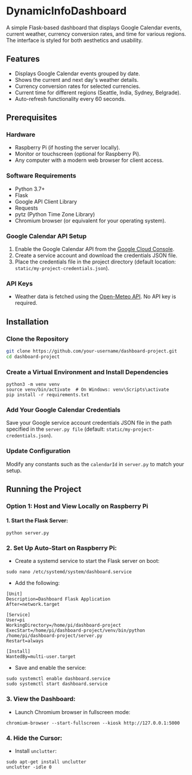 # DynamicInfoDashboard
A simple Flask-based dashboard that displays Google Calendar events, current weather, currency conversion rates, and time for various regions. The interface is styled for both aesthetics and usability.

## Features

- Displays Google Calendar events grouped by date.
- Shows the current and next day's weather details.
- Currency conversion rates for selected currencies.
- Current time for different regions (Seattle, India, Sydney, Belgrade).
- Auto-refresh functionality every 60 seconds.

## Prerequisites

### Hardware

- Raspberry Pi (if hosting the server locally).
- Monitor or touchscreen (optional for Raspberry Pi).
- Any computer with a modern web browser for client access.

### Software Requirements

- Python 3.7+
- Flask
- Google API Client Library
- Requests
- pytz (Python Time Zone Library)
- Chromium browser (or equivalent for your operating system).

### Google Calendar API Setup

1. Enable the Google Calendar API from the [Google Cloud Console](https://console.cloud.google.com/).
2. Create a service account and download the credentials JSON file.
3. Place the credentials file in the project directory (default location: `static/my-project-credentials.json`).

### API Keys

- Weather data is fetched using the [Open-Meteo API](https://open-meteo.com/). No API key is required.

## Installation

### Clone the Repository

```bash
git clone https://github.com/your-username/dashboard-project.git
cd dashboard-project
```

### Create a Virtual Environment and Install Dependencies
```
python3 -m venv venv
source venv/bin/activate  # On Windows: venv\Scripts\activate
pip install -r requirements.txt
```
### Add Your Google Calendar Credentials

Save your Google service account credentials JSON file in the path specified in the ```server.py file``` (default: ```static/my-project-credentials.json```).

### Update Configuration
Modify any constants such as the ```calendarId``` in ```server.py``` to match your setup.

## Running the Project

### Option 1: Host and View Locally on Raspberry Pi

#### 1. Start the Flask Server:
```
python server.py
```
### 2. Set Up Auto-Start on Raspberry Pi:
- Create a systemd service to start the Flask server on boot:
```
sudo nano /etc/systemd/system/dashboard.service
```
- Add the following:
```
[Unit]
Description=Dashboard Flask Application
After=network.target

[Service]
User=pi
WorkingDirectory=/home/pi/dashboard-project
ExecStart=/home/pi/dashboard-project/venv/bin/python /home/pi/dashboard-project/server.py
Restart=always

[Install]
WantedBy=multi-user.target
```
- Save and enable the service:
```
sudo systemctl enable dashboard.service
sudo systemctl start dashboard.service
```
### 3. View the Dashboard:
- Launch Chromium browser in fullscreen mode:
```
chromium-browser --start-fullscreen --kiosk http://127.0.0.1:5000
```
### 4. Hide the Cursor:
- Install ```unclutter```:
```
sudo apt-get install unclutter
unclutter -idle 0
```



